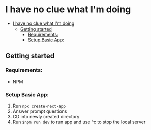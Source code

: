 # I have no clue what I'm doing

- [I have no clue what I'm doing](#i-have-no-clue-what-im-doing)
  - [Getting started](#getting-started)
    - [Requirements:](#requirements)
    - [Setup Basic App:](#setup-basic-app)

## Getting started

### Requirements:

-   NPM

### Setup Basic App:

1. Run `npx create-next-app`
2. Answer prompt questions
3. CD into newly created directory
4. Run `$npm run dev` to run app and use ^c to stop the local server
